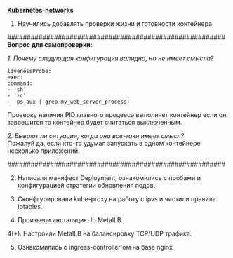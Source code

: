 **Kubernetes-networks**

1. Научились добавлять проверки жизни и готовности контейнера

########################################################
**Вопрос для самопроверки:**

 _1. Почему следующая конфигурация валидна, но не имеет смысла?_
```
livenessProbe:
exec:
command:
- 'sh'
- '-c'
- 'ps aux | grep my_web_server_process'
```
  Проверку наличия PID главного процееса выполняет контейнер если он заврешится то контейнер будет считаться выключенным.
  
  _2. Бывают ли ситуации, когда она все-таки имеет смысл?_ \
     Пожалуй да, если кто-то удумал запускать в одном контейнере несколько приложений.
  
########################################################

2. Написали манифеcт Deployment, ознакомились с пробами и конфигурацией стратегии обновления подов.


3. Сконфгурировали kube-proxy на работу с ipvs и чистили правила iptables.

4. Произвели инсталяцию lb MetalLB.

4(*). Настроили MetalLB на балансировку TCP/UDP трафика.

5. Ознакомились с ingress-controller'ом на базе nginx